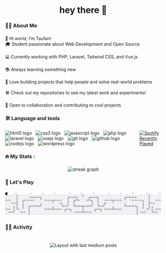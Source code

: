 <h1 align="center">hey there 👋</h1>

###

<h3 align="left">👩‍💻  About Me</h3>

###

<p align="left">👋 Hi world, I’m Taufan!<br>🎓 Student passionate about Web Development and Open Source<br><br>💻 Currently working with PHP, Laravel, Tailwind CSS, and Vue.js<br><br>📚 Always learning something new <br><br>🚀 Love building projects that help people and solve real-world problems<br><br>🛠️ Check out my repositories to see my latest work and experiments!<br><br>🤝 Open to collaboration and contributing to cool projects</p>

###

<h3 align="left">🛠 Language and tools</h3>

###

<div align="left" style="display: flex; align-items: center; justify-content: center; gap: 20px;">
    <div>
        <img src="https://cdn.jsdelivr.net/gh/devicons/devicon/icons/html5/html5-original.svg" height="40" alt="html5 logo"  />
        <img width="5" />
        <img src="https://cdn.jsdelivr.net/gh/devicons/devicon/icons/css3/css3-original.svg" height="40" alt="css3 logo"  />
        <img width="5" />
        <img src="https://cdn.jsdelivr.net/gh/devicons/devicon/icons/javascript/javascript-original.svg" height="40" alt="javascript logo"  />
        <img width="5" />
        <img src="https://cdn.jsdelivr.net/gh/devicons/devicon/icons/php/php-original.svg" height="40" alt="php logo"  />
        <img width="5" />
        <img src="https://cdn.jsdelivr.net/gh/devicons/devicon/icons/laravel/laravel-original.svg" height="40" alt="laravel logo"  />
        <img width="5" />
        <img src="https://cdn.jsdelivr.net/gh/devicons/devicon/icons/vuejs/vuejs-original.svg" height="40" alt="vuejs logo"  />
        <img width="5" />
        <img src="https://cdn.jsdelivr.net/gh/devicons/devicon/icons/git/git-original.svg" height="40" alt="git logo"  />
        <img width="5" />
        <img src="https://cdn.jsdelivr.net/gh/devicons/devicon/icons/github/github-original.svg" height="40" alt="github logo"  />
        <img width="5" />
        <img src="https://cdn.jsdelivr.net/gh/devicons/devicon/icons/nodejs/nodejs-original.svg" height="40" alt="nodejs logo"  />
        <img width="5" />
        <img src="https://cdn.jsdelivr.net/gh/devicons/devicon/icons/wordpress/wordpress-original.svg" height="40" alt="wordpress logo"  />
    </div>
    <div>
        <a href="https://open.spotify.com/user/Taufan">
            <img src="https://spotify-recently-played-readme.vercel.app/api?user=31hctbconj3dl5ycjiieugqzaofm&count=1" alt="Spotify Recently Played" />
        </a>
    </div>
</div>

###

###

<h3 align="left">🔥   My Stats :</h3>

###

<div align="center">
  <img src="https://streak-stats.demolab.com?user=TaufanNurrizkie&locale=en&mode=daily&theme=merko&hide_border=false&border_radius=5&order=3" height="220" alt="streak graph"  />
</div>

###





<h3 align="left">👾 Let's Play</h3>

###

<picture>
  <source media="(prefers-color-scheme: dark)" srcset="https://raw.githubusercontent.com/TaufanNurrizkie/TaufanNurrizkie/output/pacman-contribution-graph-dark.svg">
  <source media="(prefers-color-scheme: light)" srcset="https://raw.githubusercontent.com/TaufanNurrizkie/TaufanNurrizkie/output/pacman-contribution-graph.svg">
  <img alt="pacman contribution graph" src="https://raw.githubusercontent.com/TaufanNurrizkie/TaufanNurrizkie/output/pacman-contribution-graph.svg">
</picture>

###

<h3 align="left">👨‍🚀 Activity</h3>

###

<br clear="both">

<div align="center">
  <img src="https://github-read-medium-git-main.pahlevikun.vercel.app/latest?limit=4&username=TaufanNurrizkie&theme=dark" alt="Layout with last medium posts"  />
</div>

###